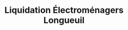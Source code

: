 ---
title: "Liquidation Électroménagers Longueuil"
url: /longueuil/liquidation-electromenagers-longueuil/
shop: Haushaltsgeräte
---